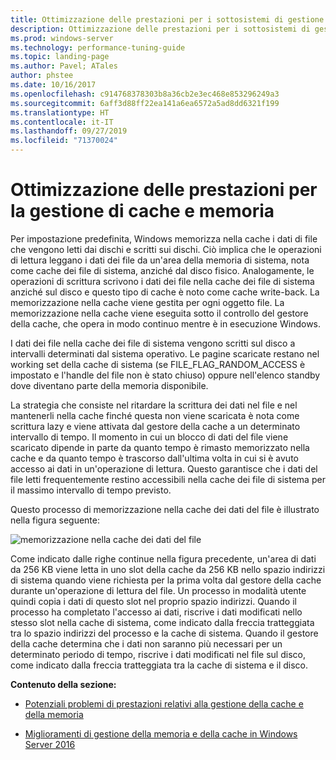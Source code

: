 ```yaml
---
title: Ottimizzazione delle prestazioni per i sottosistemi di gestione cache e memoria
description: Ottimizzazione delle prestazioni per i sottosistemi di gestione cache e memoria
ms.prod: windows-server
ms.technology: performance-tuning-guide
ms.topic: landing-page
ms.author: Pavel; ATales
author: phstee
ms.date: 10/16/2017
ms.openlocfilehash: c914768378303b8a36cb2e3ec468e853296249a3
ms.sourcegitcommit: 6aff3d88ff22ea141a6ea6572a5ad8dd6321f199
ms.translationtype: HT
ms.contentlocale: it-IT
ms.lasthandoff: 09/27/2019
ms.locfileid: "71370024"
---
```

# <a name="performance-tuning-cache-and-memory-manager"></a>Ottimizzazione delle prestazioni per la gestione di cache e memoria

Per impostazione predefinita, Windows memorizza nella cache i dati di file che vengono letti dai dischi e scritti sui dischi. Ciò implica che le operazioni di lettura leggano i dati dei file da un'area della memoria di sistema, nota come cache dei file di sistema, anziché dal disco fisico. Analogamente, le operazioni di scrittura scrivono i dati dei file nella cache dei file di sistema anziché sul disco e questo tipo di cache è noto come cache write-back. La memorizzazione nella cache viene gestita per ogni oggetto file. La memorizzazione nella cache viene eseguita sotto il controllo del gestore della cache, che opera in modo continuo mentre è in esecuzione Windows.

I dati dei file nella cache dei file di sistema vengono scritti sul disco a intervalli determinati dal sistema operativo. Le pagine scaricate restano nel working set della cache di sistema (se FILE\_FLAG\_RANDOM\_ACCESS è impostato e l'handle del file non è stato chiuso) oppure nell'elenco standby dove diventano parte della memoria disponibile.

La strategia che consiste nel ritardare la scrittura dei dati nel file e nel mantenerli nella cache finché questa non viene scaricata è nota come scrittura lazy e viene attivata dal gestore della cache a un determinato intervallo di tempo. Il momento in cui un blocco di dati del file viene scaricato dipende in parte da quanto tempo è rimasto memorizzato nella cache e da quanto tempo è trascorso dall'ultima volta in cui si è avuto accesso ai dati in un'operazione di lettura. Questo garantisce che i dati del file letti frequentemente restino accessibili nella cache dei file di sistema per il massimo intervallo di tempo previsto.

Questo processo di memorizzazione nella cache dei dati del file è illustrato nella figura seguente:

![memorizzazione nella cache dei dati del file](../../media/perftune-guide-file-data-caching.png)

Come indicato dalle righe continue nella figura precedente, un'area di dati da 256 KB viene letta in uno slot della cache da 256 KB nello spazio indirizzi di sistema quando viene richiesta per la prima volta dal gestore della cache durante un'operazione di lettura del file. Un processo in modalità utente quindi copia i dati di questo slot nel proprio spazio indirizzi. Quando il processo ha completato l'accesso ai dati, riscrive i dati modificati nello stesso slot nella cache di sistema, come indicato dalla freccia tratteggiata tra lo spazio indirizzi del processo e la cache di sistema. Quando il gestore della cache determina che i dati non saranno più necessari per un determinato periodo di tempo, riscrive i dati modificati nel file sul disco, come indicato dalla freccia tratteggiata tra la cache di sistema e il disco.

**Contenuto della sezione:**

-   [Potenziali problemi di prestazioni relativi alla gestione della cache e della memoria](troubleshoot.md)

-   [Miglioramenti di gestione della memoria e della cache in Windows Server 2016](improvements-in-2016.md)
